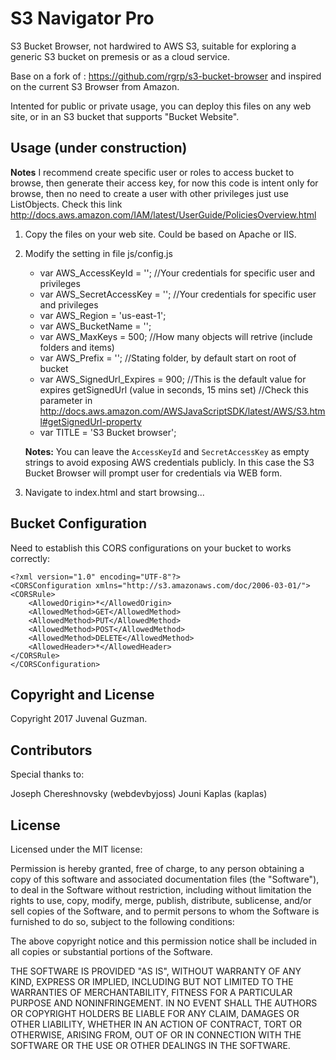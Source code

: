 S3 Navigator Pro 
================

S3 Bucket Browser, not hardwired to AWS S3, suitable for exploring a generic S3 bucket on premesis or as a cloud service.

Base on a fork of : https://github.com/rgrp/s3-bucket-browser and inspired on the current S3 Browser from Amazon.

Intented for public or private usage, you can deploy this files on any web site, or in an S3 bucket that supports "Bucket Website".

## Usage (under construction)

**Notes** I recommend create specific user or roles to access bucket to browse, then generate their access key, for now this code is intent only for browse, then no need to create a user with other privileges just use ListObjects. Check this link http://docs.aws.amazon.com/IAM/latest/UserGuide/PoliciesOverview.html

1) Copy the files on your web site. Could be based on Apache or IIS.

2) Modify the setting in file js/config.js

	- var AWS_AccessKeyId = ''; //Your credentials for specific user and privileges
	- var AWS_SecretAccessKey = ''; //Your credentials for specific user and privileges
	- var AWS_Region = 'us-east-1';
	- var AWS_BucketName = '';
	- var AWS_MaxKeys = 500; //How many objects will retrive (include folders and items)
	- var AWS_Prefix = ''; //Stating folder, by default start on root of bucket
	- var AWS_SignedUrl_Expires = 900; //This is the default value for expires getSignedUrl (value in seconds, 15 mins set)
	//Check this parameter in http://docs.aws.amazon.com/AWSJavaScriptSDK/latest/AWS/S3.html#getSignedUrl-property
	- var TITLE = 'S3 Bucket browser';

	**Notes:** You can leave the `AccessKeyId` and `SecretAccessKey` as empty strings to avoid exposing AWS credentials publicly. 
	In this case the S3 Bucket Browser will prompt user for credentials via WEB form.

3) Navigate to index.html and start browsing...

## Bucket Configuration

Need to establish this CORS configurations on your bucket to works correctly:
```
<?xml version="1.0" encoding="UTF-8"?>
<CORSConfiguration xmlns="http://s3.amazonaws.com/doc/2006-03-01/">
<CORSRule>
    <AllowedOrigin>*</AllowedOrigin>
    <AllowedMethod>GET</AllowedMethod>
    <AllowedMethod>PUT</AllowedMethod>
    <AllowedMethod>POST</AllowedMethod>
    <AllowedMethod>DELETE</AllowedMethod>
    <AllowedHeader>*</AllowedHeader>
</CORSRule>
</CORSConfiguration>
```
## Copyright and License

Copyright 2017 Juvenal Guzman.

## Contributors

Special thanks to:

Joseph Chereshnovsky (webdevbyjoss)
Jouni Kaplas (kaplas)

## License

Licensed under the MIT license:

Permission is hereby granted, free of charge, to any person obtaining a copy
of this software and associated documentation files (the "Software"), to deal
in the Software without restriction, including without limitation the rights
to use, copy, modify, merge, publish, distribute, sublicense, and/or sell
copies of the Software, and to permit persons to whom the Software is
furnished to do so, subject to the following conditions:

The above copyright notice and this permission notice shall be included in
all copies or substantial portions of the Software.

THE SOFTWARE IS PROVIDED "AS IS", WITHOUT WARRANTY OF ANY KIND, EXPRESS OR
IMPLIED, INCLUDING BUT NOT LIMITED TO THE WARRANTIES OF MERCHANTABILITY,
FITNESS FOR A PARTICULAR PURPOSE AND NONINFRINGEMENT. IN NO EVENT SHALL THE
AUTHORS OR COPYRIGHT HOLDERS BE LIABLE FOR ANY CLAIM, DAMAGES OR OTHER
LIABILITY, WHETHER IN AN ACTION OF CONTRACT, TORT OR OTHERWISE, ARISING FROM,
OUT OF OR IN CONNECTION WITH THE SOFTWARE OR THE USE OR OTHER DEALINGS IN
THE SOFTWARE.


